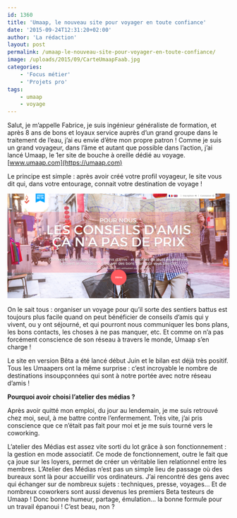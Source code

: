 ```yaml
---
id: 1360
title: 'Umaap, le nouveau site pour voyager en toute confiance'
date: '2015-09-24T12:31:20+02:00'
author: 'La rédaction'
layout: post
permalink: /umaap-le-nouveau-site-pour-voyager-en-toute-confiance/
image: /uploads/2015/09/CarteUmaapFaab.jpg
categories:
    - 'Focus métier'
    - 'Projets pro'
tags:
    - umaap
    - voyage
---
```


Salut, je m’appelle Fabrice, je suis ingénieur généraliste de formation, et après 8 ans de bons et loyaux service auprès d’un grand groupe dans le traitement de l’eau, j’ai eu envie d’être mon propre patron !
Comme je suis un grand voyageur, dans l’âme et autant que possible dans l’action, j’ai lancé Umaap, le 1er site de bouche à oreille dédié au voyage. [www.umaap.com](https://umaap.com)

Le principe est simple : après avoir créé votre profil voyageur, le site vous dit qui, dans votre entourage, connait votre destination de voyage !

![Home_Umaap](/uploads/2015/09/Home_Umaap.png)

On le sait tous : organiser un voyage pour qu’il sorte des sentiers battus est toujours plus facile quand on peut bénéficier de conseils d’amis qui y vivent, ou y ont séjourné, et qui pourront nous communiquer les bons plans, les bons contacts, les choses à ne pas manquer, etc. Et comme on n’a pas forcément conscience de son réseau à travers le monde, Umaap s’en charge !

Le site en version Bêta a été lancé début Juin et le bilan est déjà très positif. Tous les Umaapers ont la même surprise : c’est incroyable le nombre de destinations insoupçonnées qui sont à notre portée avec notre réseau d’amis !

**Pourquoi avoir choisi l’atelier des médias ?**

Après avoir quitté mon emploi, du jour au lendemain, je me suis retrouvé chez moi, seul, à me battre contre l’enfermement. Très vite, j’ai pris conscience que ce n’était pas fait pour moi et je me suis tourné vers le coworking.

L’atelier des Médias est assez vite sorti du lot grâce à son fonctionnement : la gestion en mode associatif. Ce mode de fonctionnement, outre le fait que ça joue sur les loyers, permet de créer un véritable lien relationnel entre les membres. L’Atelier des Médias n’est pas un simple lieu de passage où des bureaux sont là pour accueillir vos ordinateurs. J’ai rencontré des gens avec qui échanger sur de nombreux sujets : techniques, presse, voyages… Et de nombreux coworkers sont aussi devenus les premiers Beta testeurs de Umaap ! Donc bonne humeur, partage, émulation… la bonne formule pour un travail épanoui ! C’est beau, non ?
